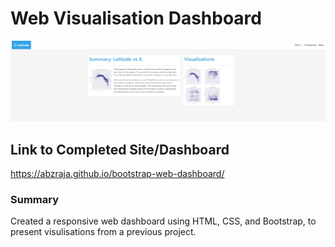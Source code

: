 # Web Visualisation Dashboard
<img src="Images/dashboard.jpg">

## Link to Completed Site/Dashboard
https://abzraja.github.io/bootstrap-web-dashboard/

### Summary

Created a  responsive web dashboard using HTML, CSS, and Bootstrap, to present visulisations from a previous project.
